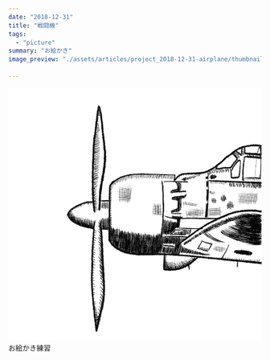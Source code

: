 ```yaml
---
date: "2018-12-31"
title: "戦闘機"
tags:
  - "picture"
summary: "お絵かき"
image_preview: "./assets/articles/project_2018-12-31-airplane/thumbnail.png"

---
```


![Airplane Drawing](./assets/articles/project_2018-12-31-airplane/IMG_0083_resized.png)
　  
お絵かき練習